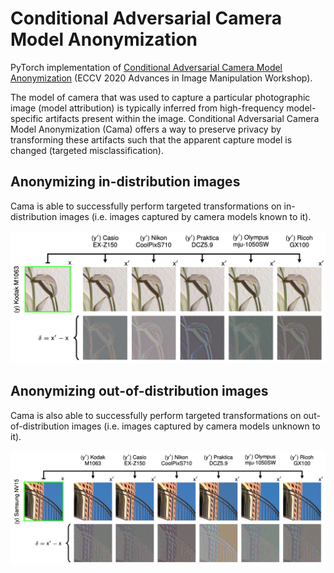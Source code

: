 # Conditional Adversarial Camera Model Anonymization

PyTorch implementation of [Conditional Adversarial Camera Model Anonymization](https://arxiv.org/abs/2002.07798) (ECCV 2020 Advances in Image Manipulation Workshop).

The model of camera that was used to capture a particular photographic image (model attribution) is typically inferred from high-frequency model-specific artifacts present within the image. Conditional Adversarial Camera Model Anonymization (Cama) offers a way to preserve privacy by transforming these artifacts such that the apparent capture model is changed (targeted misclassification). 

## Anonymizing in-distribution images
Cama is able to successfully perform targeted transformations on in-distribution images (i.e. images captured by camera models known to it).

![inDist-example](images/flower.png)

## Anonymizing out-of-distribution images
Cama is also able to successfully perform targeted transformations on out-of-distribution images (i.e. images captured by camera models unknown to it).

![outDist-example](images/building.png)

